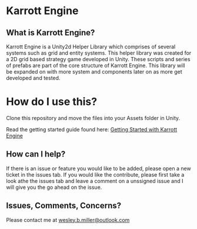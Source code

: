 # Karrott Engine
## What is Karrott Engine?
Karrott Engine is a Unity2d Helper Library which comprises of several systems such as grid and entity systems. This helper library was created for a 2D grid based strategy game developed in Unity. These scripts and series of prefabs are part of the core structure of Karrott Engine. This library will be expanded on with more system and components later on as more get developed and tested.

# How do I use this?
Clone this repository and move the files into your Assets folder in Unity.

Read the getting started guide found here: [Getting Started with Karrott Engine](https://github.com/Karrotts/karrott-engine/blob/main/docs/gettings-started.md)

## How can I help?
If there is an issue or feature you would like to be added, please open a new ticket in the issues tab. If you would like the contribute, please first take a look athe the issues tab and leave a comment on a unssigned issue and I will give you the go ahead on the issue.

## Issues, Comments, Concerns?
Please contact me at wesley.b.miller@outlook.com
